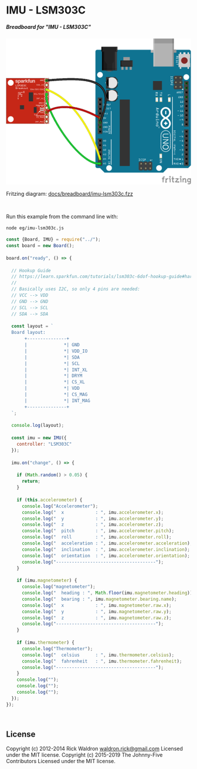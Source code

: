 <!--remove-start-->

# IMU - LSM303C

<!--remove-end-->






##### Breadboard for "IMU - LSM303C"



![docs/breadboard/imu-lsm303c.png](breadboard/imu-lsm303c.png)<br>

Fritzing diagram: [docs/breadboard/imu-lsm303c.fzz](breadboard/imu-lsm303c.fzz)

&nbsp;




Run this example from the command line with:
```bash
node eg/imu-lsm303c.js
```


```javascript
const {Board, IMU} = require("../");
const board = new Board();

board.on("ready", () => {

  // Hookup Guide
  // https://learn.sparkfun.com/tutorials/lsm303c-6dof-hookup-guide#hardware-assembly
  //
  // Basically uses I2C, so only 4 pins are needed:
  // VCC --> VDD
  // GND --> GND
  // SCL --> SCL
  // SDA --> SDA

  const layout = `
  Board layout:
       +---------------+
       |              *| GND
       |              *| VDD_IO
       |              *| SDA
       |              *| SCL
       |              *| INT_XL
       |              *| DRYM
       |              *| CS_XL
       |              *| VDD
       |              *| CS_MAG
       |              *| INT_MAG
       +---------------+
  `;

  console.log(layout);

  const imu = new IMU({
    controller: "LSM303C"
  });

  imu.on("change", () => {

    if (Math.random() > 0.05) {
      return;
    }

    if (this.accelerometer) {
      console.log("Accelerometer");
      console.log("  x            : ", imu.accelerometer.x);
      console.log("  y            : ", imu.accelerometer.y);
      console.log("  z            : ", imu.accelerometer.z);
      console.log("  pitch        : ", imu.accelerometer.pitch);
      console.log("  roll         : ", imu.accelerometer.roll);
      console.log("  acceleration : ", imu.accelerometer.acceleration);
      console.log("  inclination  : ", imu.accelerometer.inclination);
      console.log("  orientation  : ", imu.accelerometer.orientation);
      console.log("--------------------------------------");
    }

    if (imu.magnetometer) {
      console.log("magnetometer");
      console.log("  heading : ", Math.floor(imu.magnetometer.heading));
      console.log("  bearing : ", imu.magnetometer.bearing.name);
      console.log("  x            : ", imu.magnetometer.raw.x);
      console.log("  y            : ", imu.magnetometer.raw.y);
      console.log("  z            : ", imu.magnetometer.raw.z);
      console.log("--------------------------------------");
    }

    if (imu.thermometer) {
      console.log("Thermometer");
      console.log("  celsius      : ", imu.thermometer.celsius);
      console.log("  fahrenheit   : ", imu.thermometer.fahrenheit);
      console.log("--------------------------------------");
    }
    console.log("");
    console.log("");
    console.log("");
  });
});

```








&nbsp;

<!--remove-start-->

## License
Copyright (c) 2012-2014 Rick Waldron <waldron.rick@gmail.com>
Licensed under the MIT license.
Copyright (c) 2015-2019 The Johnny-Five Contributors
Licensed under the MIT license.

<!--remove-end-->
